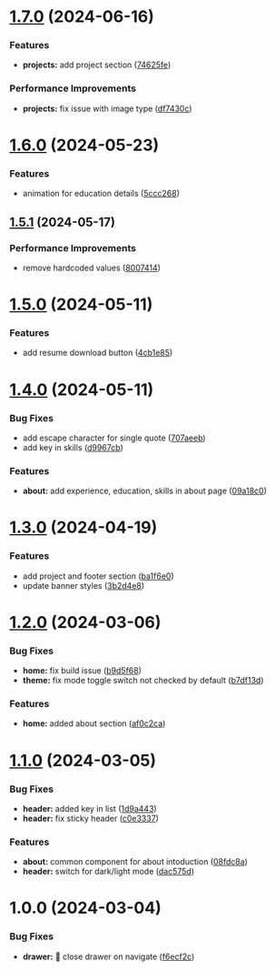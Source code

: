 # [1.7.0](https://github.com/vysaghthambi/portfolio/compare/v1.6.0...v1.7.0) (2024-06-16)


### Features

* **projects:** add project section ([74625fe](https://github.com/vysaghthambi/portfolio/commit/74625fecc6a9fc7d89f0b7785f73bddc88e75559))


### Performance Improvements

* **projects:** fix issue with image type ([df7430c](https://github.com/vysaghthambi/portfolio/commit/df7430cd7ecd27ad4afc16e57315bfeb0eff17b3))

# [1.6.0](https://github.com/vysaghthambi/portfolio/compare/v1.5.1...v1.6.0) (2024-05-23)


### Features

* animation for education details ([5ccc268](https://github.com/vysaghthambi/portfolio/commit/5ccc268ad2098df06c31282ff9b0827132c61948))

## [1.5.1](https://github.com/vysaghthambi/portfolio/compare/v1.5.0...v1.5.1) (2024-05-17)


### Performance Improvements

* remove hardcoded values ([8007414](https://github.com/vysaghthambi/portfolio/commit/800741480275a713d421a17531ce8433d6d134c3))

# [1.5.0](https://github.com/vysaghthambi/portfolio/compare/v1.4.0...v1.5.0) (2024-05-11)


### Features

* add resume download button ([4cb1e85](https://github.com/vysaghthambi/portfolio/commit/4cb1e85a3374ce799c579643b63b1bdade1e60fa))

# [1.4.0](https://github.com/vysaghthambi/portfolio/compare/v1.3.0...v1.4.0) (2024-05-11)


### Bug Fixes

* add escape character for single quote ([707aeeb](https://github.com/vysaghthambi/portfolio/commit/707aeeb4b863df6b66df6c6ca2c87780c028338a))
* add key in skills ([d9967cb](https://github.com/vysaghthambi/portfolio/commit/d9967cb6a73951b4805b9dabc09ba17a4509d282))


### Features

* **about:** add experience, education, skills in about page ([09a18c0](https://github.com/vysaghthambi/portfolio/commit/09a18c0ebe4f071170f2adabafa9c0e4bace483c))

# [1.3.0](https://github.com/vysaghthambi/portfolio/compare/v1.2.0...v1.3.0) (2024-04-19)


### Features

* add project and footer section ([ba1f6e0](https://github.com/vysaghthambi/portfolio/commit/ba1f6e02bd3ab6bd0e42756e8f456eccc0473b91))
* update banner styles ([3b2d4e8](https://github.com/vysaghthambi/portfolio/commit/3b2d4e820ef6bfbc3b45f719f3863d33cbc38182))

# [1.2.0](https://github.com/vysaghthambi/portfolio/compare/v1.1.0...v1.2.0) (2024-03-06)


### Bug Fixes

* **home:** fix build issue ([b9d5f68](https://github.com/vysaghthambi/portfolio/commit/b9d5f6811d57cfb23876a8e6ab71e29f8778551a))
* **theme:** fix mode toggle switch not checked by default ([b7df13d](https://github.com/vysaghthambi/portfolio/commit/b7df13d557b67e9dd84e9929b3437131e45e562c))


### Features

* **home:** added about section ([af0c2ca](https://github.com/vysaghthambi/portfolio/commit/af0c2ca7ef97a4590963b9932fce3320457f50dd))

# [1.1.0](https://github.com/vysaghthambi/portfolio/compare/v1.0.0...v1.1.0) (2024-03-05)


### Bug Fixes

* **header:** added key in list ([1d9a443](https://github.com/vysaghthambi/portfolio/commit/1d9a44348d55eef844d3b74e03ff005a750c7faf))
* **header:** fix sticky header ([c0e3337](https://github.com/vysaghthambi/portfolio/commit/c0e3337279f146e89ca0bae662a1952b95e8b095))


### Features

* **about:** common component for about intoduction ([08fdc8a](https://github.com/vysaghthambi/portfolio/commit/08fdc8aefe36816752705b8f47d602126b6b9fe5))
* **header:** switch for dark/light mode ([dac575d](https://github.com/vysaghthambi/portfolio/commit/dac575d974ffd025113f6d488e254458f051f77e))

# 1.0.0 (2024-03-04)


### Bug Fixes

* **drawer:** :bug: close drawer on navigate ([f6ecf2c](https://github.com/vysaghthambi/portfolio/commit/f6ecf2c4d43b533b1641f1991fc1e14526a72697))
